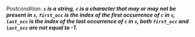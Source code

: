 Postcondition: ***`s` is a string, `c` is a character that may or may not be present in `s`, `first_occ` is the index of the first occurrence of `c` in `s`, `last_occ` is the index of the last occurrence of `c` in `s`, both `first_occ` and `last_occ` are not equal to -1.***